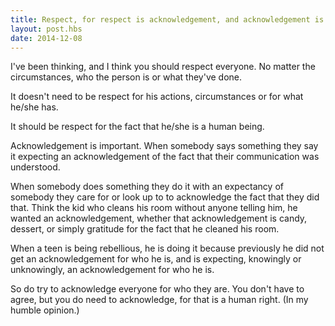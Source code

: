```yaml
---
title: Respect, for respect is acknowledgement, and acknowledgement is a right
layout: post.hbs
date: 2014-12-08
---
```


I've been thinking, and I think you should respect everyone.  No matter the
circumstances, who the person is or what they've done.

It doesn't need to be respect for his actions, circumstances or for what he/she
has.

It should be respect for the fact that he/she is a human being.

Acknowledgement is important.  When somebody says something they say it
expecting an acknowledgement of the fact that their communication was
understood.

When somebody does something they do it with an expectancy of somebody they care
for or look up to to acknowledge the fact that they did that.  Think the kid who
cleans his room without anyone telling him, he wanted an acknowledgement,
whether that acknowledgement is candy, dessert, or simply gratitude for the fact
that he cleaned his room.

When a teen is being rebellious, he is doing it because previously he did not
get an acknowledgement for who he is, and is expecting, knowingly or
unknowingly, an acknowledgement for who he is.

So do try to acknowledge everyone for who they are.  You don't have to agree,
but you do need to acknowledge, for that is a human right.  (In my humble
opinion.)
